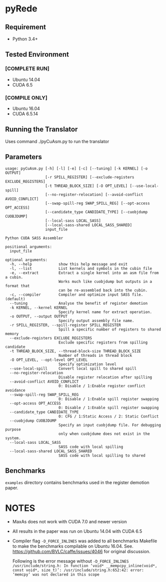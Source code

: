 # pyRede

## Requirement
+ Python 3.4+

## Tested Environment
### [COMPLETE RUN]
+ Ubuntu 14.04
+ CUDA 6.5

### [COMPILE ONLY]
+ Ubuntu 16.04 
+ CUDA 6.5.14  

## Running the Translator
Uses command ./pyCuAsm.py to run the translator

## Parameters

```
usage: pyCuAsm.py [-h] [-l] [-e] [-c] [--tuning] [-k KERNEL] [-o OUTPUT]
                  [-r SPILL_REGISTER] [--exclude-registers EXCLUDE_REGISTERS]
                  [-t THREAD_BLOCK_SIZE] [-O OPT_LEVEL] [--use-local-spill]
                  [--no-register-relocation] [--avoid-conflict AVOID_CONFLICT]
                  [--swap-spill-reg SWAP_SPILL_REG] [--opt-access OPT_ACCESS]
                  [--candidate_type CANDIDATE_TYPE] [--cuobjdump CUOBJDUMP]
                  [--local-sass LOCAL_SASS]
                  [--local-sass-shared LOCAL_SASS_SHARED]
                  input_file

Python CUDA SASS Assembler

positional arguments:
  input_file

optional arguments:
  -h, --help            show this help message and exit
  -l, --list            List kernels and symbols in the cubin file
  -e, --extract         Extract a single kernel into an asm file from a cubin.
                        Works much like cuobjdump but outputs in a format that
                        can be re-assembled back into the cubin.
  -c, --compiler        Compiler and optimize input SASS file. (default)
  --tuning              Analyse the benefit of register demotion
  -k KERNEL, --kernel KERNEL
                        Specify kernel name for extract operation.
  -o OUTPUT, --output OUTPUT
                        Specify output assembly file name.
  -r SPILL_REGISTER, --spill-register SPILL_REGISTER
                        Spill a specific number of registers to shared memory
  --exclude-registers EXCLUDE_REGISTERS
                        Exclude specific registers from spilling candidate
  -t THREAD_BLOCK_SIZE, --thread-block-size THREAD_BLOCK_SIZE
                        Number of threads in thread block
  -O OPT_LEVEL, --opt-level OPT_LEVEL
                        Specify optimization level
  --use-local-spill     Convert local spill to shared spill
  --no-register-relocation
                        Disable register relocation after spilling
  --avoid-conflict AVOID_CONFLICT
                        0: Disable / 1:Enable register conflict avoidance
  --swap-spill-reg SWAP_SPILL_REG
                        0: Disable / 1:Enable spill register swapping
  --opt-access OPT_ACCESS
                        0: Disable / 1:Enable spill register swapping
  --candidate_type CANDIDATE_TYPE
                        0: CFG / 1:Static Access / 2: Static Conflict
  --cuobjdump CUOBJDUMP
                        Specify an input cuobjdump file. For debugging purpose
                        only when cuobjdume does not exist in the system.
  --local-sass LOCAL_SASS
                        SASS code with local spilling
  --local-sass-shared LOCAL_SASS_SHARED
                        SASS code with local spilling to shared
```

## Benchmarks

`examples` directory contains benchmarks used in the register demotion paper. 

# NOTES #
* MaxAs does not work with CUDA 7.0 and newer version
* All results in the paper was run on Ubuntu 14.04 with CUDA 6.5
* Compiler flag `-D_FORCE_INLINES` was added to all benchmarks Makefile to make the benchmarks compilable on Ubuntu 16.04. 
  See. https://github.com/BVLC/caffe/issues/4046 for original discussion. 
  
  Following is the error message without `-D_FORCE_INLINES`
  `/usr/include/string.h: In function ‘void* __mempcpy_inline(void*, const void*, size_t)’:
  /usr/include/string.h:652:42: error: ‘memcpy’ was not declared in this scope`

